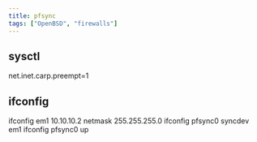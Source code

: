 ```yaml
---
title: pfsync
tags: ["OpenBSD", "firewalls"]
---
```


## sysctl

 net.inet.carp.preempt=1

## ifconfig

 ifconfig em1 10.10.10.2 netmask 255.255.255.0
 ifconfig pfsync0 syncdev em1
 ifconfig pfsync0 up

